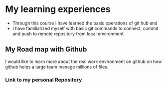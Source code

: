 # My learning experiences  
* Through this course I have learned the basic operations of git hub and 
* I have familiarized myself with basic git commands to connect, commit and push to remote repository from local environment

## My Road map with Github
I would like to learn more about the real work environment on github on how github helps a large team manage millions of files.

### Link to my personal Repository
[Prashanth Personal Repository]: https://github.com/KPrashanth48/Prashanth-Kannan.git